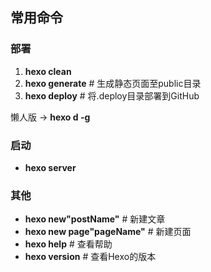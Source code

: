 ## 常用命令

### 部署

1.  **hexo clean**
2.  **hexo generate**   # 生成静态页面至public目录
3.  **hexo deploy**  # 将.deploy目录部署到GitHub

懒人版  ->  **hexo d -g**  

### 启动

- **hexo server**

### 其他

- **hexo new"postName"** # 新建文章
- **hexo new page"pageName"** # 新建页面
- **hexo help** # 查看帮助
- **hexo version** # 查看Hexo的版本
